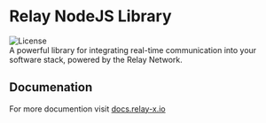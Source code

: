 # Relay NodeJS Library
![License](https://img.shields.io/badge/Apache_2.0-green?label=License)<br>
A powerful library for integrating real-time communication into your software stack, powered by the Relay Network.

## Documenation
For more documention visit [docs.relay-x.io](https://docs.relay-x.io)